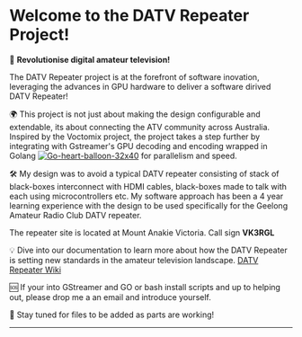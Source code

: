 # Welcome to the DATV Repeater Project!

🚀 **Revolutionise digital amateur television!** 

The DATV Repeater project is at the forefront of software inovation, leveraging the advances in GPU hardware to deliver a software dirived DATV Repeater!

🌍 This project is not just about making the design configurable and extendable, its about connecting the ATV community across Australia. Inspired by the Voctomix project, the project takes a step further by integrating with Gstreamer's GPU decoding and encoding wrapped in 
Golang [![Go-heart-balloon-32x40](https://github.com/TVforME/Repeater/assets/168706311/6d85af8a-82d8-49eb-ae11-fefb2bbc466b)](https://go.dev/ "Visit the GO website") for parallelism and speed.

🛠️ My design was to avoid a typical DATV repeater consisting of stack of black-boxes interconnect with HDMI cables,  black-boxes made to talk with each using microcontrollers etc. 
My software approach has been a 4 year learning experience with the design to be used specifically for the Geelong Amateur Radio Club DATV repeater. 

The repeater site is located at Mount Anakie Victoria. Call sign **VK3RGL**

💡 Dive into our documentation to learn more about how the DATV Repeater is setting new standards in the amateur television landscape.
[DATV Repeater Wiki](https://github.com/TVforME/Repeater/wiki)

🆘 If your into GStreamer and GO or bash install scripts and up to helping out, please drop me a an email and introduce yourself.

🔗 Stay tuned for files to be added as parts are working! 

---
